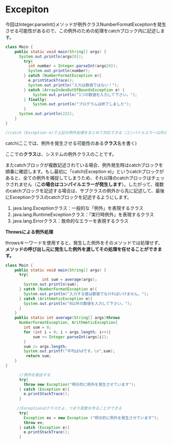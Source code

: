 # Excepiton

今回はInteger.parseInt\(\)メソッドが例外クラスNumberFormatExceptionを発生させる可能性があるので、この例外のための処理をcatchブロック内に記述します。

```java
class Main {
    public static void main(String[] args) {
      System.out.println(args[0]);    
     	try{
          int number = Integer.parseInt(args[0]);
          System.out.println(number);
        } catch (NumberFormatException e){
          e.printStackTrace();
          System.out.println("入力は数値ではない！");
        } catch (ArrayIndexOutOfBoundsException e) {
            System.out.println("1つの数値を入力して下さい。");
        } finally{
        	System.out.println("プログラムは終了しました");
      	}
      System.out.println(222);
    }
}

//catch (Exception e)で上記の例外処理をまとめて対応できる（コンパイルエラー以外の）
```

catch\(ここでは、例外を発生させる可能性のある**クラス**名を書く\)

ここでの**クラス**は、システムの例外クラスのことです。

 またcatchブロックが複数記述されている場合、例外発生時はcatchブロックを順番に確認します。もし最初に「catch\(Exception e\)」というcatchブロックがあると、全ての例外を捕捉してしまうため、それ以降のcatchブロックはチェックされません（**この場合はコンパイルエラーが発生します**）。したがって、複数のcatchブロックを記述する場合は、サブクラスの例外から先に記述して、最後にExceptionクラスのcatchブロックを記述するようにします。

1. java.lang.Exceptionクラス：一般的な「例外」を表現するクラス
2. java.lang.RuntimeExceptionクラス：「実行時例外」を表現するクラス
3. java.lang.Errorクラス：致命的なエラーを表現するクラス

**Throwsによる例外処理**

 throwsキーワードを使用すると、発生した例外をそのメソッドでは処理せず、**メソッドの呼び出し元に発生した例外を渡してその処理を任せることができます。**

```java
class Main {
    public static void main(String[] args) {
      try{
				int sum = average(args);
        System.out.println(sum);
      } catch (NumberFormatException e){
        System.out.println("入力する値は数値でなければいけません。");
      } catch (ArithmeticException e){
        System.out.println("0以外の数値を入力して下さい。");
      } 
    }
  	public static int average(String[] args)throws
      NumberFormatException, ArithmeticException{
        int sum = 0;
      	for (int i = 0; i < args.length; i++){
        	sum += Integer.parseInt(args[i]);
        }
        sum /= args.length;
        System.out.printf("平均は%dです。\n",sum);
    	 return sum;  
    }
}
```

```java
      //例外を創出する
      try{
        throw new Exception("明示的に例外を発生させています");
      } catch (Exception e){
        e.printStackTrace();
      }
      
     //Exceptionはクラスだよ、つまり変数を作ることができる
      try{
        Exception ex = new Exception ("明示的に例外を発生させています");
        throw ex;
      } catch (Exception e){
        e.printStackTrace();
      }
```

